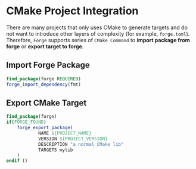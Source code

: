 # CMake Project Integration

There are many projects that only uses CMake to generate targets and do not want to introduce other layers of complexity (for
example, `forge.toml`). Therefore, `Forge` supports series of `CMake Command` to **import package from forge** or **export target to forge**.

## Import Forge Package

```cmake
find_package(forge REQUIRED)
forge_import_dependency(fmt)
```

## Export CMake Target

```cmake
find_package(forge)
if(FORGE_FOUND)
    forge_export_package(
            NAME ${PROJECT_NAME}
            VERSION ${PROJECT_VERSION}
            DESCRIPTION "a normal CMake lib"
            TARGETS mylib
    )
endif ()
```